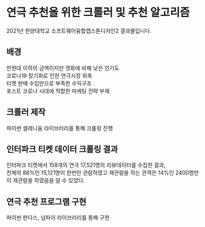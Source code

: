 # 연극 추천을 위한 크롤러 및 추천 알고리즘
2021년 한양대학교 소프트웨어융합캡스톤디자인2 결과물입니다.   

## 배경
만원대 이하의 금액이지만 영화에 비해 낮은 인기도   
코로나19 장기화로 인한 연극시장 위축   
티켓 판매 수입만으로 부족한 수익구조   
포스트 코로나 시대에 적합한 마케팅  전략 부재    


## 크롤러 제작
파이썬 셀레니움 라이브러리를 통해 크롤링 진행

## 인터파크 티켓 데이터 크롤링 결과 
인터파크 티켓에서 158개의 연극 17,521명의 리뷰데이터를 수집한 결과,   
전체의 86%인 15,121명이 한번만 관람하였고 재관람을 하는 관객은 14%인 2400명만이 재관람을 하였음을 알 수 있었다.   

## 연극 추천 프로그램 구현
파이썬 판다스, 넘파이 라이브러리를 통해 구현 

